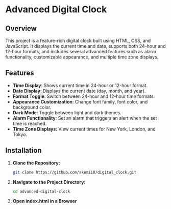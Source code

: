 # Advanced Digital Clock

## Overview

This project is a feature-rich digital clock built using HTML, CSS, and JavaScript. It displays the current time and date, supports both 24-hour and 12-hour formats, and includes several advanced features such as alarm functionality, customizable appearance, and multiple time zone displays.

## Features

- **Time Display**: Shows current time in 24-hour or 12-hour format.
- **Date Display**: Displays the current date (day, month, and year).
- **Format Toggle**: Switch between 24-hour and 12-hour time formats.
- **Appearance Customization**: Change font family, font color, and background color.
- **Dark Mode**: Toggle between light and dark themes.
- **Alarm Functionality**: Set an alarm that triggers an alert when the set time is reached.
- **Time Zone Displays**: View current times for New York, London, and Tokyo.

## Installation

1. **Clone the Repository:**
   ```bash
   git clone https://github.com/akemii0/digital_clock.git
   ```

2. **Navigate to the Project Directory:**
   ```bash
   cd advanced-digital-clock
    ```

3. **Open index.html in a Browser**
